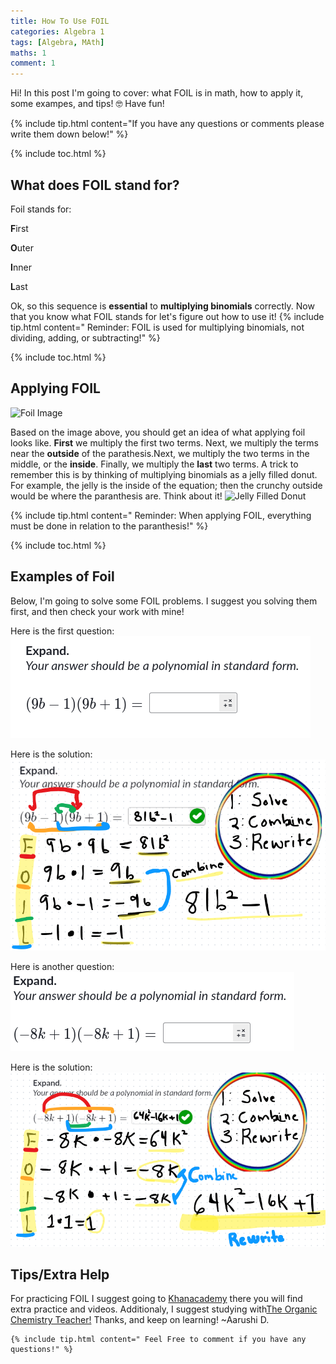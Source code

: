 ```yaml
---
title: How To Use FOIL
categories: Algebra 1
tags: [Algebra, MAth]
maths: 1
comment: 1
---
```

Hi! In this post I'm going to cover: what FOIL is in math, how to apply it, some exampes, and tips! 🤓 Have fun!

{% include tip.html content="If you have any questions or comments please write them down below!" %}

{% include toc.html %}
 
## What does FOIL stand for?

Foil stands for:

 **F**irst

 **O**uter

 **I**nner

 **L**ast


Ok, so this sequence is **essential** to **multiplying binomials** correctly. Now that you know what FOIL stands for let's figure out how to use it!
{% include tip.html content=" Reminder: FOIL is used for multiplying binomials, not dividing, adding, or subtracting!" %}

{% include toc.html %}
 

## Applying FOIL 
<img src="https://study.com/cimages/multimages/16/foil.png" alt="Foil Image">

Based on the image above, you should get an idea of what applying foil looks like. 
    **First** we multiply the first two terms.  Next, we multiply the terms near the **outside** of the parathesis.Next, we multiply the two terms in the middle, or the **inside**. Finally, we multiply the **last** two terms. A trick to remember this is by thinking of multiplying binomials as a jelly filled donut. For example, the jelly is the inside of the equation; then the crunchy outside would be where the paranthesis are.
    Think about it!
<img src="https://www.tastingtable.com/img/gallery/strawberry-jam-doughnut-recipe-donut/image-import.jpg" alt="Jelly Filled Donut">

{% include tip.html content=" Reminder: When applying FOIL, everything must be done in relation to the paranthesis!" %}

{% include toc.html %}

## Examples of Foil
Below, I'm going to solve some FOIL problems. I suggest you solving them first, and then check your work with mine!

Here is the first question:
<img src="images/posts/maths/foil.png" alt="FOIL Question 1">

Here is the solution:<img src="images/posts/maths/math.png" alt="FOIL Answer 1">

Here is another question:<img src="images/posts/maths/FoilQ2.png" alt="FOIL Question 2">

Here is the solution:<img src="images/posts/maths/Foila2.png" alt="FOIL Answer 2">
## Tips/Extra Help
For practicing FOIL I suggest going to 
<a href="https://www.khanacademy.org/math/algebra/x2f8bb11595b61c86:quadratics-multiplying-factoring/x2f8bb11595b61c86:multiply-binomial/e/multiply-binomials-coefficient" target="_blank">Khanacademy</a>
there you will find extra practice and videos. Additionaly, I suggest studying with<a href="https://www.youtube.com/@TheOrganicChemistryTutor/search?query=Multiplying%20Binomials" target="_blank">The Organic Chemistry Teacher!</a> 
Thanks, and keep on learning!
    ~Aarushi D.

    {% include tip.html content=" Feel Free to comment if you have any questions!" %}
